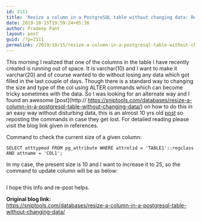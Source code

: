 ```yaml
---
id: 2111
title: 'Resize a column in a PostgreSQL table without changing data: Repost'
date: 2019-10-15T19:59:24+05:30
author: Pradeep Pant
layout: post
guid: /?p=2111
permalink: /2019/10/15/resize-a-column-in-a-postgresql-table-without-changing-data-repost/
---
```

This morning I realized that one of the columns in the table I have recently created is running out of space. It is varchar(10) and I want to make it varchar(20) and of course wanted to do without losing any data which got filled in the last couple of days. Though there is a standard way to changing the size and type of the col using ALTER commands which can become tricky sometimes with the data. So I was looking for an alternate way and I found an awesome [post](http:// https://sniptools.com/databases/resize-a-column-in-a-postgresql-table-without-changing-data/) on how to do this in an easy way without disturbing data, this is an almost 10 yrs old [post](https://sniptools.com/databases/resize-a-column-in-a-postgresql-table-without-changing-data/) so reposting the commands in case they get lost. For detailed reading please visit the blog link given in references.

Command to check the current size of a given column:

<p class="has-text-color has-background has-luminous-vivid-orange-color has-very-light-gray-background-color">
  <code>SELECT atttypmod FROM pg_attribute WHERE attrelid = 'TABLE1'::regclass AND attname = 'COL1';</code>
</p>

In my case, the present size is 10 and I want to increase it to 25, so the command to update column will be as below:

<p style="font-size:0" class="has-text-color has-background has-luminous-vivid-orange-color has-very-light-gray-background-color">
  <code>UPDATE pg_attribute SET atttypmod = 25 WHERE attrelid = 'TABLE1'::regclass AND attname = 'COL1';</code>
</p>



I hope this info and re-post helps.

 **Original blog link:**  
<https://sniptools.com/databases/resize-a-column-in-a-postgresql-table-without-changing-data/>